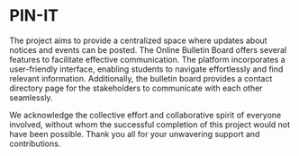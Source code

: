 # PIN-IT

The project aims to provide a centralized space where updates about notices and events can be posted. The Online Bulletin Board offers several features to facilitate effective communication. The platform incorporates a user-friendly interface, enabling students to navigate effortlessly and find relevant information. Additionally, the bulletin board provides a contact directory page for the stakeholders to communicate with each other seamlessly.


We acknowledge the collective effort and collaborative spirit of everyone involved, without whom the successful completion of this project would not have been possible. Thank you all for your unwavering support and contributions.
